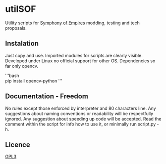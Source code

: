 # utilSOF

Utility scripts for [Symphony of Empires](https://github.com/symphony-of-empires/symphony-of-empires) modding, testing and tech proposals.

## Instalation

Just copy and use. Imported modules for scripts are clearly visible. Developed under Linux no official support for other OS. Dependencies so far only opencv.

'''bash  
pip install opencv-python
'''

## Documentation - Freedom

No rules except those enforced by interpreter and 80 characters line. Any suggestions about naming conventions or readability will be respectfully ignored. Any suggestion about speeding up code will be accepted. Read the comment within the script for info how to use it, or minimally run script.py -h.

## Licence

[GPL3](LICENSE)
